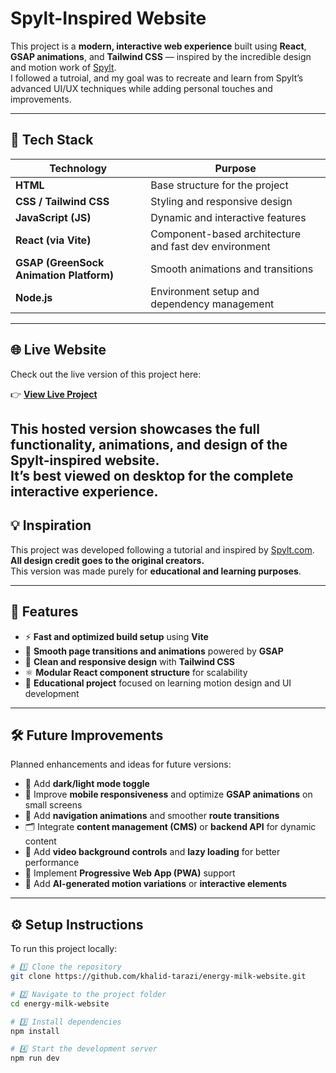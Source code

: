 # Spylt-Inspired Website

This project is a **modern, interactive web experience** built using **React**, **GSAP animations**, and **Tailwind CSS** — inspired by the incredible design and motion work of [Spylt](https://www.spylt.com/).  
I followed a tutroial, and my goal was to recreate and learn from Spylt’s advanced UI/UX techniques while adding personal touches and improvements.

---

## 🚀 Tech Stack

| Technology | Purpose |
|-------------|----------|
| **HTML** | Base structure for the project |
| **CSS / Tailwind CSS** | Styling and responsive design |
| **JavaScript (JS)** | Dynamic and interactive features |
| **React (via Vite)** | Component-based architecture and fast dev environment |
| **GSAP (GreenSock Animation Platform)** | Smooth animations and transitions |
| **Node.js** | Environment setup and dependency management |

---
## 🌐 Live Website

Check out the live version of this project here:  

👉 **[View Live Project](https://energy-milk-website.vercel.app/)**  

This hosted version showcases the full functionality, animations, and design of the Spylt-inspired website.  
It’s best viewed on desktop for the complete interactive experience.
---
## 💡 Inspiration

This project was developed following a tutorial and inspired by [Spylt.com](https://www.spylt.com/).  
**All design credit goes to the original creators.**  
This version was made purely for **educational and learning purposes**.

---
## 🧩 Features

- ⚡ **Fast and optimized build setup** using **Vite**
- 💫 **Smooth page transitions and animations** powered by **GSAP**
- 🎨 **Clean and responsive design** with **Tailwind CSS**
- ⚛️ **Modular React component structure** for scalability
- 🧠 **Educational project** focused on learning motion design and UI development

---

## 🛠️ Future Improvements

Planned enhancements and ideas for future versions:

- 🌙 Add **dark/light mode toggle**
- 📱 Improve **mobile responsiveness** and optimize **GSAP animations** on small screens
- 🧭 Add **navigation animations** and smoother **route transitions**
- 🗂️ Integrate **content management (CMS)** or **backend API** for dynamic content
- 🎥 Add **video background controls** and **lazy loading** for better performance
- 💾 Implement **Progressive Web App (PWA)** support
- 🧠 Add **AI-generated motion variations** or **interactive elements**

---

## ⚙️ Setup Instructions

To run this project locally:

```bash
# 1️⃣ Clone the repository
git clone https://github.com/khalid-tarazi/energy-milk-website.git

# 2️⃣ Navigate to the project folder
cd energy-milk-website

# 3️⃣ Install dependencies
npm install

# 4️⃣ Start the development server
npm run dev

